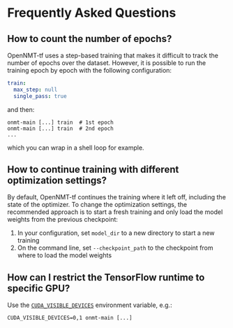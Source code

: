# Frequently Asked Questions

## How to count the number of epochs?

OpenNMT-tf uses a step-based training that makes it difficult to track the number of epochs over the dataset. However, it is possible to run the training epoch by epoch with the following configuration:

```yaml
train:
  max_step: null
  single_pass: true
```

and then:

```text
onmt-main [...] train  # 1st epoch
onmt-main [...] train  # 2nd epoch
...
```

which you can wrap in a shell loop for example.

## How to continue training with different optimization settings?

By default, OpenNMT-tf continues the training where it left off, including the state of the optimizer. To change the optimization settings, the recommended approach is to start a fresh training and only load the model weights from the previous checkpoint:

1. In your configuration, set `model_dir` to a new directory to start a new training
2. On the command line, set `--checkpoint_path` to the checkpoint from where to load the model weights

## How can I restrict the TensorFlow runtime to specific GPU?

Use the [`CUDA_VISIBLE_DEVICES`](https://devblogs.nvidia.com/cuda-pro-tip-control-gpu-visibility-cuda_visible_devices/) environment variable, e.g.:

```
CUDA_VISIBLE_DEVICES=0,1 onmt-main [...]
```
